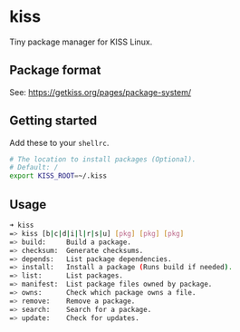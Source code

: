 # kiss

Tiny package manager for KISS Linux.


## Package format

See: <https://getkiss.org/pages/package-system/>


## Getting started

Add these to your `shellrc`.

```sh
# The location to install packages (Optional).
# Default: /
export KISS_ROOT=~/.kiss
```

## Usage

```sh
➜ kiss
=> kiss [b|c|d|i|l|r|s|u] [pkg] [pkg] [pkg]
=> build:     Build a package.
=> checksum:  Generate checksums.
=> depends:   List package dependencies.
=> install:   Install a package (Runs build if needed).
=> list:      List packages.
=> manifest:  List package files owned by package.
=> owns:      Check which package owns a file.
=> remove:    Remove a package.
=> search:    Search for a package.
=> update:    Check for updates.
```
